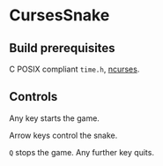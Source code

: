 # CursesSnake
## Build prerequisites
C POSIX compliant `time.h`, [ncurses](https://invisible-island.net/ncurses/).

## Controls
Any key starts the game.

Arrow keys control the snake.

`Q` stops the game. Any further key quits.

